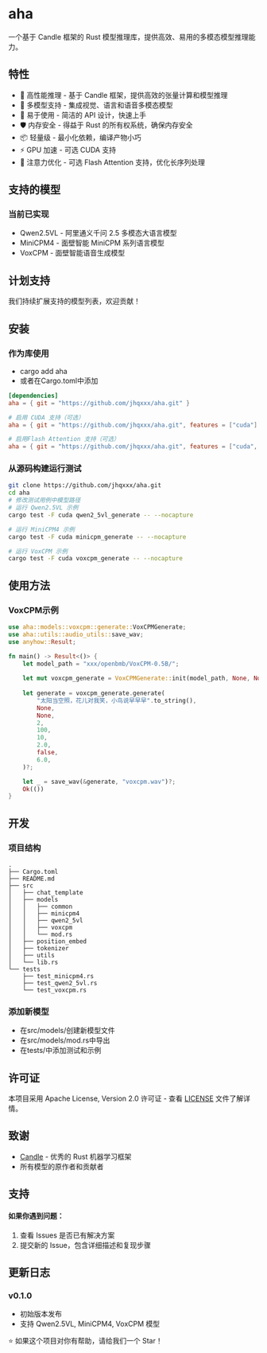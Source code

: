 # aha 
一个基于 Candle 框架的 Rust 模型推理库，提供高效、易用的多模态模型推理能力。

## 特性
* 🚀 高性能推理 - 基于 Candle 框架，提供高效的张量计算和模型推理
* 🎯 多模型支持 - 集成视觉、语言和语音多模态模型
* 🔧 易于使用 - 简洁的 API 设计，快速上手
* 🛡️ 内存安全 - 得益于 Rust 的所有权系统，确保内存安全
* 📦 轻量级 - 最小化依赖，编译产物小巧
* ⚡ GPU 加速 - 可选 CUDA 支持
* 🧠 注意力优化 - 可选 Flash Attention 支持，优化长序列处理

## 支持的模型
### 当前已实现
* Qwen2.5VL - 阿里通义千问 2.5 多模态大语言模型
* MiniCPM4 - 面壁智能 MiniCPM 系列语言模型
* VoxCPM - 面壁智能语音生成模型

## 计划支持
我们持续扩展支持的模型列表，欢迎贡献！

## 安装
### 作为库使用
* cargo add aha
* 或者在Cargo.toml中添加
```toml
[dependencies]
aha = { git = "https://github.com/jhqxxx/aha.git" }

# 启用 CUDA 支持（可选）
aha = { git = "https://github.com/jhqxxx/aha.git", features = ["cuda"] }

# 启用Flash Attention 支持（可选）
aha = { git = "https://github.com/jhqxxx/aha.git", features = ["cuda", "flash-attn"] }
```

### 从源码构建运行测试
```bash
git clone https://github.com/jhqxxx/aha.git
cd aha
# 修改测试用例中模型路径
# 运行 Qwen2.5VL 示例
cargo test -F cuda qwen2_5vl_generate -- --nocapture

# 运行 MiniCPM4 示例  
cargo test -F cuda minicpm_generate -- --nocapture

# 运行 VoxCPM 示例
cargo test -F cuda voxcpm_generate -- --nocapture
```

## 使用方法
### VoxCPM示例
```rust
use aha::models::voxcpm::generate::VoxCPMGenerate;
use aha::utils::audio_utils::save_wav;
use anyhow::Result;

fn main() -> Result<()> {
    let model_path = "xxx/openbmb/VoxCPM-0.5B/";
    
    let mut voxcpm_generate = VoxCPMGenerate::init(model_path, None, None)?;
    
    let generate = voxcpm_generate.generate(
        "太阳当空照，花儿对我笑，小鸟说早早早".to_string(),
        None,
        None,
        2,
        100,
        10,
        2.0,
        false,
        6.0,
    )?;

    let _ = save_wav(&generate, "voxcpm.wav")?;
    Ok(())
}
```


## 开发
### 项目结构
```text
.
├── Cargo.toml
├── README.md
├── src
│   ├── chat_template
│   ├── models
│   │   ├── common
│   │   ├── minicpm4
│   │   ├── qwen2_5vl
│   │   ├── voxcpm
│   │   └── mod.rs
│   ├── position_embed
│   ├── tokenizer
│   ├── utils
│   └── lib.rs
└── tests
    ├── test_minicpm4.rs
    ├── test_qwen2_5vl.rs
    └── test_voxcpm.rs
```

### 添加新模型
* 在src/models/创建新模型文件
* 在src/models/mod.rs中导出
* 在tests/中添加测试和示例

## 许可证
本项目采用 Apache License, Version 2.0 许可证 - 查看 [LICENSE](./LICENSE) 文件了解详情。

## 致谢
* [Candle](https://github.com/huggingface/candle) - 优秀的 Rust 机器学习框架
* 所有模型的原作者和贡献者

## 支持
#### 如果你遇到问题：
1. 查看 Issues 是否已有解决方案
2. 提交新的 Issue，包含详细描述和复现步骤

## 更新日志
### v0.1.0
* 初始版本发布
* 支持 Qwen2.5VL, MiniCPM4, VoxCPM 模型


⭐ 如果这个项目对你有帮助，请给我们一个 Star！